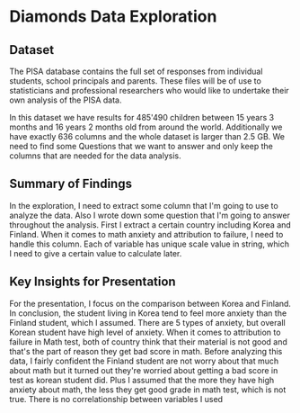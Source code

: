 # Diamonds Data Exploration

## Dataset

The PISA database contains the full set of responses from individual students, school principals and parents. These files will be of use to statisticians and professional researchers who would like to undertake their own analysis of the PISA data. 

In this dataset we have results for 485'490 children between 15 years 3 months and 16 years 2 months old from around the world. Additionally we have exactly 636 columns and the whole dataset is larger than 2.5 GB. We need to find some Questions that we want to answer and only keep the columns that are needed for the data analysis.

## Summary of Findings

In the exploration, I need to extract some column that I'm going to use to analyze the data. Also I wrote down some question that I'm going to answer throughout the analysis. First I extract a certain country including Korea and Finland. When it comes to math anxiety and attribution to failure, I need to handle this column. Each of variable has unique scale value in string, which I need to give a certain value to calculate later. 

## Key Insights for Presentation

For the presentation, I focus on the comparison between Korea and Finland. In conclusion, the student living in Korea tend to feel more anxiety than the Finland student, which I assumed. There are 5 types of anxiety, but overall Korean student have high level of anxiety. When it comes to attribution to failure in Math test, both of country think that their material is not good and that's the part of reason they get bad score in math. Before analyzing this data, I fairly confident the Finland student are not worry about that much about math but it turned out they're worried about getting a bad score in test as korean student did. Plus I assumed that the more they have high anxiety about math, the less they get good grade in math test, which is not true. There is no correlationship between variables I used